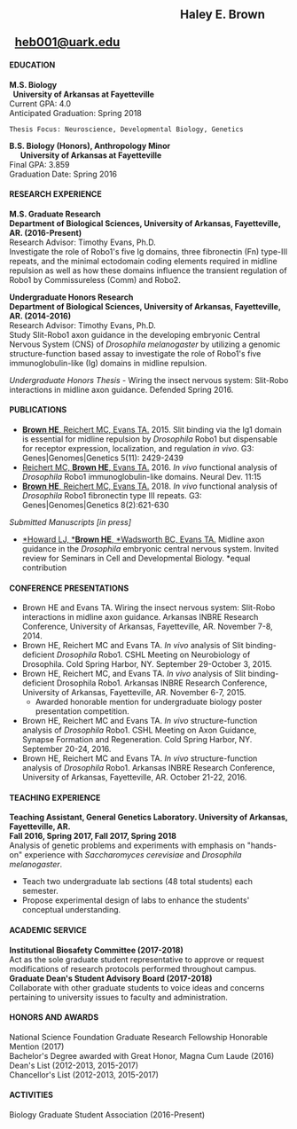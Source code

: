## &nbsp; &nbsp; &nbsp; &nbsp; &nbsp; &nbsp; &nbsp; &nbsp; &nbsp; &nbsp; &nbsp; &nbsp; &nbsp; &nbsp; &nbsp; &nbsp; &nbsp; &nbsp; &nbsp; &nbsp; &nbsp; &nbsp; &nbsp; &nbsp; &nbsp; &nbsp; &nbsp; &nbsp; &nbsp; &nbsp; &nbsp; Haley E. Brown	&nbsp; &nbsp; &nbsp; &nbsp; &nbsp; &nbsp; &nbsp; &nbsp; &nbsp; &nbsp; &nbsp; &nbsp; &nbsp; &nbsp; &nbsp; &nbsp; &nbsp; &nbsp; &nbsp; &nbsp; &nbsp; &nbsp; &nbsp; &nbsp; &nbsp; &nbsp; &nbsp; &nbsp; &nbsp; &nbsp; &nbsp; &nbsp; &nbsp; &nbsp; &nbsp; &nbsp; &nbsp; &nbsp; &nbsp; &nbsp; &nbsp; &nbsp; &nbsp; &nbsp; &nbsp; &nbsp; &nbsp; &nbsp; &nbsp; &nbsp; &nbsp; &nbsp; &nbsp; &nbsp; &nbsp; &nbsp; heb001@uark.edu


#### EDUCATION
**M.S. Biology  &nbsp; &nbsp; &nbsp; &nbsp; &nbsp; &nbsp; &nbsp; &nbsp; &nbsp; &nbsp; &nbsp; &nbsp; &nbsp; &nbsp; &nbsp; &nbsp; &nbsp; &nbsp; &nbsp; &nbsp; &nbsp; &nbsp; &nbsp; &nbsp; &nbsp; &nbsp; &nbsp; &nbsp; &nbsp; &nbsp; &nbsp; &nbsp; &nbsp; &nbsp; &nbsp; &nbsp; &nbsp; &nbsp; &nbsp; &nbsp; &nbsp; &nbsp; &nbsp; &nbsp; &nbsp; &nbsp; &nbsp; &nbsp; &nbsp; &nbsp; &nbsp; &nbsp; &nbsp; &nbsp; &nbsp; &nbsp; &nbsp; &nbsp; &nbsp; &nbsp; &nbsp; &nbsp; &nbsp; &nbsp; University of Arkansas at Fayetteville**   
Current GPA: 4.0  
Anticipated Graduation: Spring 2018
		
   	Thesis Focus: Neuroscience, Developmental Biology, Genetics

**B.S. Biology (Honors), Anthropology Minor	&nbsp; &nbsp; &nbsp; &nbsp; &nbsp; &nbsp; &nbsp; &nbsp; &nbsp; &nbsp; &nbsp; &nbsp; &nbsp; &nbsp; &nbsp; &nbsp; &nbsp; &nbsp; &nbsp; &nbsp; &nbsp; &nbsp; &nbsp; &nbsp; &nbsp; &nbsp; &nbsp; &nbsp; &nbsp; &nbsp; &nbsp; &nbsp; &nbsp; &nbsp; &nbsp; University of Arkansas at Fayetteville**  
Final GPA: 3.859  
Graduation Date: Spring 2016

#### RESEARCH EXPERIENCE
**M.S. Graduate Research   
Department of Biological Sciences, University of Arkansas, Fayetteville, AR. (2016-Present)**  
Research Advisor: Timothy Evans, Ph.D.  
Investigate the role of Robo1's five Ig domains, three fibronectin (Fn) type-III repeats, and the minimal ectodomain coding elements required in midline repulsion as well as how these domains influence the transient regulation of Robo1 by Commissureless (Comm) and Robo2.

**Undergraduate Honors Research   
Department of Biological Sciences, University of Arkansas, Fayetteville, AR. (2014-2016)**   
Research Advisor: Timothy Evans, Ph.D.  
Study Slit-Robo1 axon guidance in the developing embryonic Central Nervous System (CNS) of _Drosophila melanogaster_ by utilizing a genomic structure-function based assay to investigate the role of Robo1's five immunoglobulin-like (Ig) domains in midline repulsion.

_Undergraduate Honors Thesis_ - Wiring the insect nervous system: Slit-Robo interactions in midline axon guidance. Defended Spring 2016.

#### PUBLICATIONS
- [**Brown HE**, Reichert MC, Evans TA.](https://www.ncbi.nlm.nih.gov/pubmed/26362767) 2015. Slit binding via the Ig1 domain is essential for midline repulsion by _Drosophila_ Robo1 but dispensable for receptor expression, localization, and regulation _in vivo_. G3: Genes|Genomes|Genetics 5(11): 2429-2439
- [Reichert MC, **Brown HE**, Evans TA.](http://www.ncbi.nlm.nih.gov/pubmed/27539083) 2016. _In vivo_ functional analysis of _Drosophila_ Robo1 immunoglobulin-like domains. Neural Dev. 11:15
- [**Brown HE**, Reichert MC, Evans TA.](http://www.ncbi.nlm.nih.gov/pubmed/29217730) 2018. _In vivo_ functional analysis of _Drosophila_ Robo1 fibronectin type III repeats. G3: Genes|Genomes|Genetics 8(2):621-630

_Submitted Manuscripts [in press]_
- [*Howard LJ, ***Brown HE**, *Wadsworth BC, Evans TA.](http://www.ncbi.nlm.nih.gov/pubmed/29174915) Midline axon guidance in the _Drosophila_ embryonic central nervous system. Invited review for Seminars in Cell and Developmental Biology. *equal contribution


#### CONFERENCE PRESENTATIONS
- Brown HE and Evans TA. Wiring the insect nervous system: Slit-Robo interactions in midline axon guidance. Arkansas INBRE Research Conference, University of Arkansas, Fayetteville, AR. November 7-8, 2014.
- Brown HE, Reichert MC and Evans TA. _In vivo_ analysis of Slit binding-deficient _Drosophila_ Robo1. CSHL Meeting on Neurobiology of Drosophila. Cold Spring Harbor, NY. September 29-October 3, 2015.
- Brown HE, Reichert MC, and Evans TA. _In vivo_ analysis of Slit binding-deficient Drosophila Robo1. Arkansas INBRE Research Conference, University of Arkansas, Fayetteville, AR. November 6-7, 2015. 
	- Awarded honorable mention for undergraduate biology poster presentation competition.
- Brown HE, Reichert MC and Evans TA. _In vivo_ structure-function analysis of _Drosophila_ Robo1. CSHL Meeting on Axon Guidance, Synapse Formation and Regeneration. Cold Spring Harbor, NY. September 20-24, 2016.
- Brown HE, Reichert MC and Evans TA. _In vivo_ structure-function analysis of _Drosophila_ Robo1. Arkansas INBRE Research Conference, University of Arkansas, Fayetteville, AR. October 21-22, 2016.

#### TEACHING EXPERIENCE	
**Teaching Assistant, General Genetics Laboratory. University of Arkansas, Fayetteville, AR.  
Fall 2016, Spring 2017, Fall 2017, Spring 2018**  
Analysis of genetic problems and experiments with emphasis on "hands-on" experience with _Saccharomyces cerevisiae_ and _Drosophila melanogaster_.
- Teach two undergraduate lab sections (48 total students) each semester.
- Propose experimental design of labs to enhance the students' conceptual understanding.  

#### ACADEMIC SERVICE		
**Institutional Biosafety Committee (2017-2018)**  
Act as the sole graduate student representative to approve or request modifications of research protocols performed throughout campus.  
**Graduate Dean's Student Advisory Board (2017-2018)**  
Collaborate with other graduate students to voice ideas and concerns pertaining to university issues to faculty and administration.

#### HONORS AND AWARDS
National Science Foundation Graduate Research Fellowship Honorable Mention (2017)  
Bachelor's Degree awarded with Great Honor, Magna Cum Laude (2016)  
Dean's List (2012-2013, 2015-2017)   
Chancellor's List (2012-2013, 2015-2017)  
			
#### ACTIVITIES
Biology Graduate Student Association (2016-Present)
